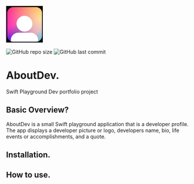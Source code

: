 <img src="assets/AboutDevIcon.png" width="100">

![GitHub repo size](https://img.shields.io/github/repo-size/31rick31/AboutDev?style=flat-square) ![GitHub last commit](https://img.shields.io/github/last-commit/31rick31/AboutDev?style=flat-square)

# AboutDev.

 Swift Playground Dev portfolio project
 
 ## Basic Overview?
 
 AboutDev is a small Swift playground application that is a developer profile. The app displays a developer picture or logo, developers name, bio, life events or accomplishments, and a quote.
 
 ## Installation.
 
 ## How to use.


